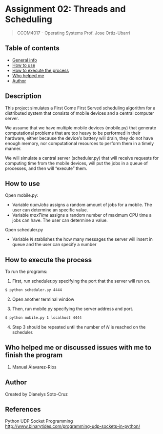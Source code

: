 # Assignment 02: Threads and Scheduling
> CCOM4017 - Operating Systems
> Prof. Jose Ortiz-Ubarri

## Table of contents
- [General info](#general-info)
- [How to use](#how-to-use)
- [How to execute the process](#how-to-execute-the-process)
- [Who helped me](#who-helped-me)
- [Author](#author)

## Description
This project simulates a First Come First Served scheduling algorithm for a distributed system that consists of mobile devices and a central computer server.

We assume that we have multiple mobile devices (mobile.py) that generate computational problems that are too heavy to be performed in their hardware, either because the device's battery will drain, they do not have enough memory, nor computational resources to perform them in a timely manner.

We will simulate a central server (scheduler.py) that will receive requests for computing time from the mobile devices, will put the jobs in a queue of processes, and then will “execute” them.


## How to use
Open mobile.py:
* Variable _numJobs_ assigns a random amount of jobs for a mobile. The user can determine an specific value.
* Variable _maxTime_ assigns a random number of maximum CPU time a jobs can have. The user can determine a value.

Open scheduler.py
* Variable _N_ stablishes the how many messages the server will insert in queue and the user can specify a number

## How to execute the process
To run the programs: 
1) First, run scheduler.py specifying the port that the server will run on. 
```sh
$ python scheduler.py 4444 
```
2) Open another terminal window

3)  Then, run mobile.py specifying the server address and port. 
```sh
$ python mobile.py 1 localhost 4444
```
4) Step 3 should be repeated until the number of _N_ is reached on the scheduler.


## Who helped me or discussed issues with me to finish the program
1) Manuel Álavarez-Rios


## Author
Created by Dianelys Soto-Cruz

## References

Python UDP Socket Programming
http://www.binarytides.com/programming-udp-sockets-in-python/




[//]: # (These are reference links used in the body of this note and get stripped out when the markdown processor does its job. There is no need to format nicely because it shouldn't be seen. Thanks SO - http://stackoverflow.com/questions/4823468/store-comments-in-markdown-syntax)


   [dill]: <https://github.com/joemccann/dillinger>
   [git-repo-url]: <https://github.com/joemccann/dillinger.git>
   [john gruber]: <http://daringfireball.net>
   [df1]: <http://daringfireball.net/projects/markdown/>
   [markdown-it]: <https://github.com/markdown-it/markdown-it>
   [Ace Editor]: <http://ace.ajax.org>
   [node.js]: <http://nodejs.org>
   [Twitter Bootstrap]: <http://twitter.github.com/bootstrap/>
   [jQuery]: <http://jquery.com>
   [@tjholowaychuk]: <http://twitter.com/tjholowaychuk>
   [express]: <http://expressjs.com>
   [AngularJS]: <http://angularjs.org>
   [Gulp]: <http://gulpjs.com>

   [PlDb]: <https://github.com/joemccann/dillinger/tree/master/plugins/dropbox/README.md>
   [PlGh]: <https://github.com/joemccann/dillinger/tree/master/plugins/github/README.md>
   [PlGd]: <https://github.com/joemccann/dillinger/tree/master/plugins/googledrive/README.md>
   [PlOd]: <https://github.com/joemccann/dillinger/tree/master/plugins/onedrive/README.md>
   [PlMe]: <https://github.com/joemccann/dillinger/tree/master/plugins/medium/README.md>
   [PlGa]: <https://github.com/RahulHP/dillinger/blob/master/plugins/googleanalytics/README.md>

